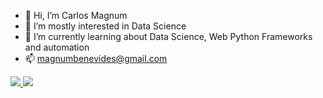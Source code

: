 - 👋 Hi, I’m Carlos Magnum
- 👀 I’m mostly interested in Data Science
- 🌱 I’m currently learning about Data Science, Web Python Frameworks and automation
- 📫 magnumbenevides@gmail.com

<a href="mailto:magnumbenevides@gmail.com">
<img src ="https://img.shields.io/badge/Gmail-D14836?style=for-the-badge&logo=gmail&logoColor=white" />
</a>
<a href="https://linkedin.com/in/magnumbenevides"><img src="https://img.shields.io/badge/LinkedIn-0077B5?style=for-the-badge&logo=linkedin&logoColor=white"/>
</a>

<!---
camagnum/camagnum is a ✨ special ✨ repository because its `README.md` (this file) appears on your GitHub profile.
You can click the Preview link to take a look at your changes.
--->
